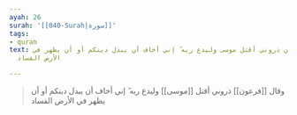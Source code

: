 ```yaml
---
ayah: 26
surah: '[[040-Surah|سورة]]'
tags:
- quran
text: وقال فرعون ذروني أقتل موسى وليدع ربه ۖ إني أخاف أن يبدل دينكم أو أن يظهر في
  الأرض الفساد

---
```

> وقال [[فرعون]] ذروني أقتل [[موسى]] وليدع ربه ۖ إني أخاف أن يبدل دينكم أو أن يظهر في الأرض الفساد
